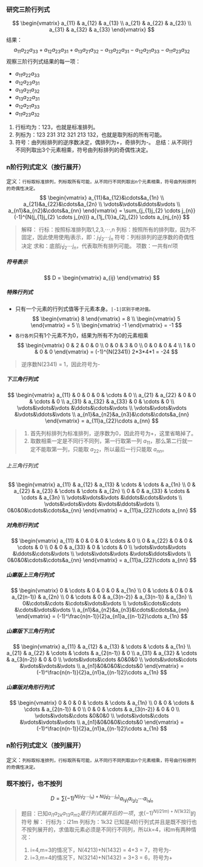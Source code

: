 ### 研究三阶行列式
$$
\begin{vmatrix}
a_{11} & a_{12} & a_{13} \\
a_{21} & a_{22} & a_{23} \\
a_{31} & a_{32} & a_{33}
\end{vmatrix}
$$
结果：
$$
a_{11}a_{22}a_{33} + a_{12}a_{23}a_{31} + a_{13}a_{21}a_{32} - a_{13}a_{22}a_{31} - a_{12}a_{21}a_{33} - a_{11}a_{23}a_{32}
$$
观察三阶行列式结果的每一项：
* $a_{11}a_{22}a_{33}$
* $a_{12}a_{23}a_{31}$
* $a_{13}a_{21}a_{32}$
* $a_{13}a_{22}a_{31}$
* $a_{12}a_{21}a_{33}$
* $a_{11}a_{23}a_{32}$

1. 行标均为：123，也就是标准排列。
2. 列标为：123 231 312 321 213 132，也就是取列标的所有可能。
3. 符号：由列标排列的逆序数决定，偶排列为+，奇排列为-。
总结：从不同行不同列取出3个元素相乘，符号由列标排列的奇偶性决定。
### n阶行列式定义（按行展开）
定义：`行标取标准排列，列标取所有可能，从不同行不同列取出n个元素相乘，符号由列标排列的奇偶性决定。`
$$
\begin{vmatrix}
a_{11}&a_{12}&\cdots&a_{1n} \\
a_{21}&a_{22}&\cdots&a_{2n} \\
\vdots&\vdots&\ddots&\vdots \\
a_{n1}&a_{n2}&\cdots&a_{nn}
\end{vmatrix} = \sum_{j_{1}j_{2} \cdots j_{n}}
(-1)^{N(j_{1}j_{2} \cdots j_{n})}
a_{1j_{1}}a_{2j_{2}} \cdots a_{nj_{n}}
$$
> 解释：
行标：按照标准排列取1,2,3,$\cdots$,n
列标：按照所有的排列取，因为不固定，因此使用使用$j$表示，即：$j_1 j_2 \cdots j_n$
符号：列标排列的逆序数的奇偶性决定
求和：底部$j_1 j_2 \cdots j_n$，代表取所有排列可能。
项数：一共有n!项

##### 符号表示
$$
D = \begin{vmatrix}
a_{ij}
\end{vmatrix}
$$
##### 特殊行列式
* 只有一个元素的行列式值等于元素本身。`|-1|区别于绝对值。`
$$
\begin{vmatrix}
8
\end{vmatrix} = 8
\\
\begin{vmatrix}
5
\end{vmatrix} = 5
\\
\begin{vmatrix}
-1
\end{vmatrix} = -1
$$
* `各行各列`只有1个元素不为0，结果为所有不为0的元素相乘
$$
\begin{vmatrix}
0 & 2 & 0 & 0 \\
0 & 0 & 3 & 0 \\
0 & 0 & 0 & 4 \\
1 & 0 & 0 & 0
\end{vmatrix} = (-1)^{N(2341)} 2*3*4*1 = -24
$$
> 逆序数N(2341) = 1，因此符号为-

##### 下三角行列式
$$
\begin{vmatrix}
a_{11} & 0 & 0 & 0 & \cdots & 0 \\
a_{21} & a_{22} & 0 & 0 & \cdots & 0 \\
a_{31} & a_{32} & a_{33} & 0 & \cdots & 0 \\
\vdots&\vdots&\vdots &\ddots&\cdots&\vdots \\
\vdots&\vdots&\vdots &\vdots&\ddots&\vdots \\
a_{n1}&a_{n2}&a_{n3}&\cdots&\cdots&a_{nn}
\end{vmatrix} = a_{11}a_{22}\cdots a_{nn}
$$
> 1. 首先列标排列为标准排列，逆序数为0，因此符号为+，这里省略掉了。
> 2. 取数相乘一定是不同行不同列，第一行取第一列 $a_{11}$，那么第二行就一定不能取第一列，只能取 $a_{22}$，所以最后一行只能取 $a_{nn}$。

###### 上三角行列式
$$
\begin{vmatrix}
a_{11} & a_{12} & a_{13} & \cdots & \cdots & a_{1n} \\
0 & a_{22} & a_{23} & \cdots & \cdots & a_{2n} \\
0 & 0 & a_{33} & \cdots & \cdots & a_{3n} \\
\vdots&\vdots&\vdots &\ddots&\cdots&\vdots \\
\vdots&\vdots&\vdots &\vdots&\ddots&\vdots \\
0&0&0&\cdots&\cdots&a_{nn}
\end{vmatrix} = a_{11}a_{22}\cdots a_{nn}
$$

##### 对角形行列式
$$
\begin{vmatrix}
a_{11} & 0 & 0 & 0 & \cdots & 0 \\
0 & a_{22} & 0 & 0 & \cdots & 0 \\
0 & 0 & a_{33} & 0 & \cdots & 0 \\
\vdots&\vdots&\vdots &\ddots&\cdots&\vdots \\
\vdots&\vdots&\vdots &\vdots&\ddots&\vdots \\
0&0&0&\cdots&\cdots&a_{nn}
\end{vmatrix} = a_{11}a_{22}\cdots a_{nn}
$$


##### 山寨版上三角行列式
$$
\begin{vmatrix}
0 & \cdots & 0 & 0 & 0 & a_{1n} \\
0 & \cdots & 0 & 0 & a_{2(n-1)} & a_{2n} \\
0 & \cdots & 0 & a_{3(n-2)} & a_{3(n-1)} & a_{3n} \\
0&\cdots&\cdots &\cdots&\vdots&\vdots \\
\vdots&\cdots&\cdots &\cdots&\vdots&\vdots \\
a_{n1}&a_{n2}&a_{n3}&\cdots&\cdots&a_{nn}
\end{vmatrix} = (-1)^\frac{n(n-1)}{2}a_{n1}a_{(n-1)2}\cdots a_{1n}
$$
##### 山寨版下三角行列式
$$
\begin{vmatrix}
a_{11} & a_{12} & a_{13} & \cdots & \cdots & a_{1n} \\
a_{21} & a_{22} & \cdots & \cdots & a_{2(n-1)} & 0 \\
a_{31} & a_{32} & \cdots & a_{3(n-2)} & 0 & 0 \\
\vdots&\vdots&\cdots &0&0&0 \\
\vdots&\vdots&\cdots &\vdots&\vdots&\vdots \\
a_{n1}&0&0&0&\cdots&0
\end{vmatrix} = (-1)^\frac{n(n-1)}{2}a_{n1}a_{(n-1)2}\cdots a_{1n}
$$

##### 山寨版对角形行列式
$$
\begin{vmatrix}
0 & 0 & 0 & \cdots & \cdots & a_{1n} \\
0 & 0 & \cdots & \cdots & a_{2(n-1)} & 0 \\
0 & 0 & \cdots & a_{3(n-2)} & 0 & 0 \\
\vdots&\vdots&\cdots &0&0&0 \\
\vdots&\vdots&\cdots &\vdots&\vdots&\vdots \\
a_{n1}&0&0&0&\cdots&0
\end{vmatrix} = (-1)^\frac{n(n-1)}{2}a_{n1}a_{(n-1)2}\cdots a_{1n}
$$

### n阶行列式定义（按列展开）
定义：`列标取标准排列，行标取所有可能，从不同行不同列取出n个元素相乘，符号由行标排列的奇偶性决定。`
### 既不按行，也不按列
$$
D = \sum(-1)^{N(i_{1}i_{2}\cdots i_{n}) + N(j_{1}j_{2}\cdots j_{n})}a_{i_{1}j_{1}}a_{i_{2}j_{2}}\cdots a_{i_{n}j_{n}}
$$
> 题目：已知$a_{i1}a_{2k}a_{13}a_{m2}是行列式展开后的一项$，求$(-1)^{N(i21m)+N(1k32)}$的符号
解：
行标为：i21m
列标为：1k32
已知是4阶行列式并且是既不按行也不按列展开的，求值取元素必须是不同行不同列，所以k=4，i和m有两种情况：
>1. i=4,m=3的情况下，N(4213)+N(1432) = 4+3 = 7，符号为-
>2. i=3,m=4的情况下，N(3214)+N(1432) = 3+3 = 6，符号为+